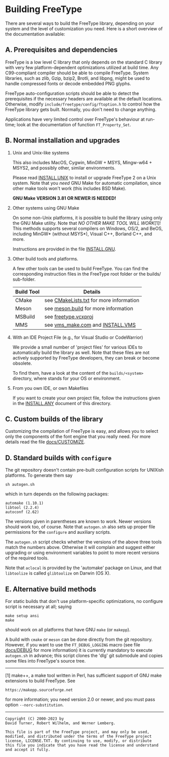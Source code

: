 # Building FreeType

There are several ways to build the FreeType library, depending on
your system and the level of customization you need. Here is a short
overview of the documentation available:


## A. Prerequisites and dependencies

FreeType is a low level C library that only depends on the standard
C library with very few platform-dependent optimizations utilized at
build time. Any C99-compliant compiler should be able to compile
FreeType. System libraries, such as zlib, Gzip, bzip2, Brotli,
and libpng, might be used to handle compressed fonts or decode
embedded PNG glyphs.

FreeType auto-configuration scripts should be able to detect the
prerequisites if the necessary headers are available at the default
locations. Otherwise, modify `include/freetype/config/ftoption.h`
to control how the FreeType library gets built. Normally, you don't
need to change anything.

Applications have very limited control over FreeType's behaviour at
run-time; look at the documentation of function `FT_Property_Set`.


## B. Normal installation and upgrades

1. Unix and Unix-like systems

   This also includes MacOS, Cygwin, MinGW + MSYS, Mingw-w64 + MSYS2,
   and possibly other, similar environments.

   Please read [INSTALL.UNIX] to install or upgrade FreeType 2 on a
   Unix system. Note that you *need* GNU Make for automatic
   compilation, since other make tools won't work (this includes BSD
   Make).

   **GNU Make VERSION 3.81 OR NEWER IS NEEDED!**

2. Other systems using GNU Make

   On some non-Unix platforms, it is possible to build the library
   using only the GNU Make utility. Note that *NO OTHER MAKE TOOL
   WILL WORK*[1]! This methods supports several compilers on
   Windows, OS/2, and BeOS, including MinGW* (without MSYS*), Visual
   C++, Borland C++, and more.

   Instructions are provided in the file [INSTALL.GNU].

3. Other build tools and platforms.

   A few other tools can be used to build FreeType. You can find
   the corresponding instruction files in the FreeType root folder
   or the builds/ sub-folder.

   | Build Tool | Details                                   |
   |------------|-------------------------------------------|
   | CMake      | see [CMakeLists.txt] for more information |
   | Meson      | see [meson.build] for more information    |
   | MSBuild    | see [freetype.vcxproj]                    |
   | MMS        | see [vms_make.com] and [INSTALL.VMS]      |

4. With an IDE Project File (e.g., for Visual Studio or CodeWarrior)

   We provide a small number of 'project files' for various IDEs to
   automatically build the library as well. Note that these files
   are not actively supported by FreeType developers, they can break
   or become obsolete.

   To find them, have a look at the content of the `builds/<system>`
   directory, where <system> stands for your OS or environment.

5. From you own IDE, or own Makefiles

   If you want to create your own project file, follow the
   instructions given in the [INSTALL.ANY] document of this
   directory.


## C. Custom builds of the library

Customizing the compilation of FreeType is easy, and allows you to
select only the components of the font engine that you really need.
For more details read the file [docs/CUSTOMIZE][CUSTOMIZE].


## D. Standard builds with `configure`

The git repository doesn't contain pre-built configuration scripts for
UNIXish platforms. To generate them say

    sh autogen.sh

which in turn depends on the following packages:

    automake (1.10.1)
    libtool (2.2.4)
    autoconf (2.62)

The versions given in parentheses are known to work. Newer versions
should work too, of course. Note that `autogen.sh` also sets up
proper file permissions for the `configure` and auxiliary scripts.

The `autogen.sh` script checks whether the versions of the above three
tools match the numbers above. Otherwise it will complain and suggest
either upgrading or using environment variables to point to more
recent versions of the required tools.

Note that `aclocal` is provided by the 'automake' package on Linux,
and that `libtoolize` is called `glibtoolize` on Darwin (OS X).


## E. Alternative build methods

For static builds that don't use platform-specific optimizations, no
configure script is necessary at all; saying

    make setup ansi
    make

should work on all platforms that have GNU `make` (or `makepp`).

A build with `cmake` or `meson` can be done directly from the git
repository. However, if you want to use the `FT_DEBUG_LOGGING` macro
(see file [docs/DEBUG][DEBUG] for more information) it is currently mandatory
to execute `autogen.sh` in advance; this script clones the 'dlg' git
submodule and copies some files into FreeType's source tree.


---

[1] make++, a make tool written in Perl, has sufficient support of GNU
   make extensions to build FreeType. See

    https://makepp.sourceforge.net

   for more information; you need version 2.0 or newer, and you must
   pass option `--norc-substitution`.

---
```
Copyright (C) 2000-2023 by
David Turner, Robert Wilhelm, and Werner Lemberg.

This file is part of the FreeType project, and may only be used,
modified, and distributed under the terms of the FreeType project
license, LICENSE.TXT. By continuing to use, modify, or distribute
this file you indicate that you have read the license and understand
and accept it fully.
```

<!--------------------------------------------------------------------------->

[CMakeLists.txt]: ../CMakeLists.txt
[meson.build]: ../meson.build
[freetype.vcxproj]: ../builds/windows/vc2010/freetype.vcxproj
[vms_make.com]: ../vms_make.com
[INSTALL.VMS]: ./INSTALL.VMS
[INSTALL.ANY]: ./INSTALL.ANY
[INSTALL.GNU]: ./INSTALL.GNU
[INSTALL.UNIX]: ./INSTALL.UNIX
[CUSTOMIZE]: ./CUSTOMIZE
[DEBUG]: ./DEBUG
